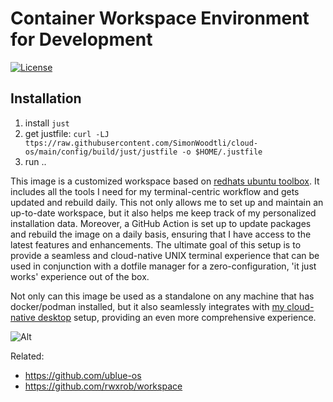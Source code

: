 # Container Workspace Environment for Development

[![License](https://img.shields.io/badge/license-Apache2-brightgreen.svg)](LICENSE)

## Installation

1. install `just`
2. get justfile: `curl -LJ ttps://raw.githubusercontent.com/SimonWoodtli/cloud-os/main/config/build/just/justfile -o $HOME/.justfile`
3. run ..

This image is a customized workspace based on [redhats ubuntu
toolbox][toolbox]. It includes all the tools I need for my
terminal-centric workflow and gets updated and rebuild daily. This not
only allows me to set up and maintain an up-to-date workspace, but it
also helps me keep track of my personalized installation data. Moreover,
a GitHub Action is set up to update packages and rebuild the image on a
daily basis, ensuring that I have access to the latest features and
enhancements. The ultimate goal of this setup is to provide a seamless
and cloud-native UNIX terminal experience that can be used in
conjunction with a dotfile manager for a zero-configuration, 'it just
works' experience out of the box.

Not only can this image be used as a standalone on any machine that has
docker/podman installed, but it also seamlessly integrates with [my
cloud-native desktop][cloud-os] setup, providing an even more
comprehensive experience.

![Alt](https://repobeats.axiom.co/api/embed/8669e2900a391e71c6dea82c54487e6a3034966b.svg "Repobeats analytics image")

[cloud-os]: <https://github.com/simonwoodtli/cloud-os>
[toolbox]: <https://quay.io/organization/toolbx-images>

Related:

* <https://github.com/ublue-os>
* <https://github.com/rwxrob/workspace>

